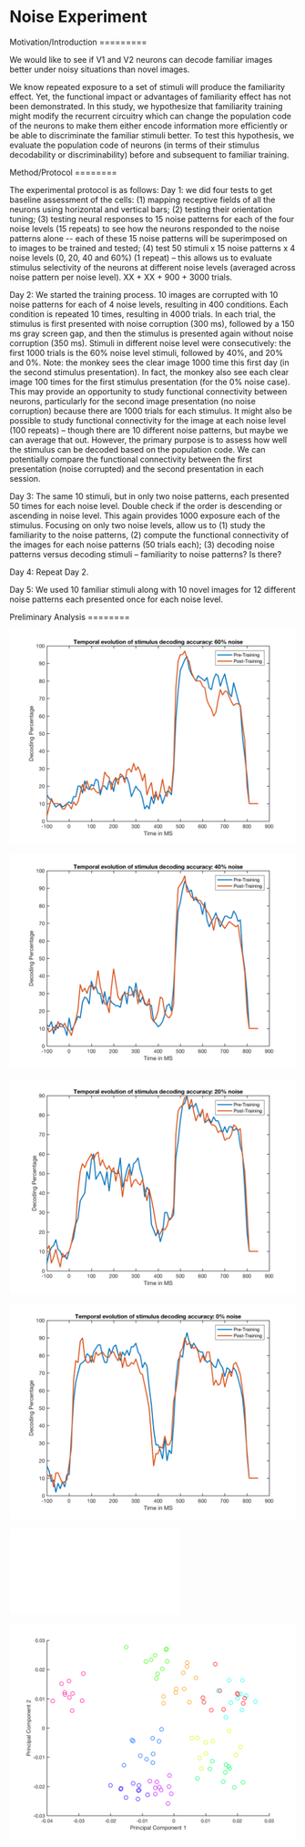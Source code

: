 Noise Experiment 
================

Motivation/Introduction
       =========


We would like to see if V1 and V2 neurons can decode familiar images better under noisy situations than novel images.  

We know repeated exposure to a set of stimuli will produce the familiarity effect. Yet, the functional impact or advantages of familiarity effect has not been demonstrated.  In this study, we hypothesize that familiarity training might modify the recurrent circuitry which can change the population code of the neurons to make them either encode information more efficiently or be able to discriminate the familiar stimuli better. To test this hypothesis, we evaluate the population code of neurons (in terms of their stimulus decodability or discriminability) before and subsequent to familiar training. 








Method/Protocol
    ========



The experimental protocol is as follows: 
Day 1: we did four tests to get baseline assessment of the cells: (1) mapping receptive fields of all the neurons using horizontal and vertical bars; (2)  testing their orientation tuning; (3) testing neural responses to 15 noise patterns  for each of the four noise levels (15 repeats) to see how the neurons responded to the noise patterns alone -- each of these 15 noise patterns will be superimposed on to images to be trained and tested; (4) test 50 stimuli x 15 noise patterns x 4 noise levels (0, 20, 40 and 60%)  (1 repeat) – this allows us to evaluate stimulus selectivity of the neurons at different noise levels (averaged across noise pattern per noise level).  XX + XX +  900 + 3000  trials.


Day 2:  We started the training process. 10 images are corrupted with 10 noise patterns for each of 4 noise levels, resulting in 400 conditions. Each condition is repeated 10 times, resulting in 4000 trials.  In each trial,  the stimulus is first presented with noise corruption (300 ms), followed by a 150 ms gray screen gap, and then the stimulus is presented again without noise corruption (350 ms).  Stimuli in different noise level were consecutively:  the first 1000 trials is the 60% noise level stimuli, followed by 40%, and 20% and 0%.  Note: the monkey sees the clear  image 1000 time this first day (in the second stimulus presentation). In fact, the monkey also see each clear image 100 times for the first stimulus presentation (for the 0% noise case).  This may provide an opportunity to study functional connectivity between neurons, particularly for the second image presentation (no noise corruption) because there are 1000 trials for each stimulus.  It might also be possible to study functional connectivity for the image at each noise level (100 repeats) – though there are 10 different noise patterns, but maybe we can average that out.  However, the primary purpose is to assess  how well the stimulus can be decoded based on the population code.  We can potentially compare the functional connectivity between the first presentation (noise corrupted) and the second presentation in each session. 

Day 3:   The same 10 stimuli, but in only two noise patterns, each presented 50 times for each noise level. Double check if the order is descending or ascending in noise level.  This again provides 1000 exposure each of the stimulus. Focusing on only two noise levels, allow us to (1) study the familiarity to the noise patterns, (2) compute the functional connectivity of the images for each noise patterns (50 trials each); (3) decoding noise patterns versus decoding stimuli – familiarity to noise patterns? Is there?

Day 4:  Repeat Day 2.

Day 5:  We used 10 familiar stimuli along with 10 novel images for 12 different noise patterns each presented once for each noise level.  


Preliminary Analysis
    ========

![](pictures/newTemporalDecode60Noise.png)

![](pictures/newTemporalDecode40Noise.png)

![](pictures/newTemporalDecode20Noise.png)

![](pictures/newTemporalDecode0Noise.png)



![](pictures/PCAThirdDaySecondWindow.pdf)






![](pictures/0NoisePCAFirst300MSWindow.png)
